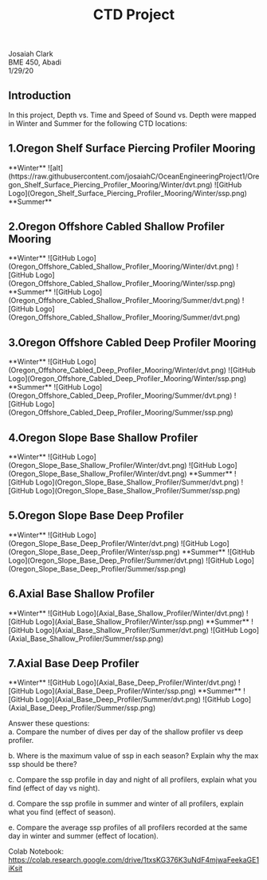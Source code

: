 # <div align=center>    CTD Project </div> <br>

Josaiah Clark<br>
BME 450, Abadi<br>
1/29/20<br>

## Introduction
In this project, Depth vs. Time and Speed of Sound vs. Depth were mapped in Winter and Summer for the following CTD locations:


<h2>1.Oregon Shelf Surface Piercing Profiler Mooring</h2>
**Winter**
![alt](https://raw.githubusercontent.com/josaiahC/OceanEngineeringProject1/Oregon_Shelf_Surface_Piercing_Profiler_Mooring/Winter/dvt.png)
![GitHub Logo](Oregon_Shelf_Surface_Piercing_Profiler_Mooring/Winter/ssp.png)
**Summer**

<h2>2.Oregon Offshore Cabled Shallow Profiler Mooring</h2>
**Winter**
![GitHub Logo](Oregon_Offshore_Cabled_Shallow_Profiler_Mooring/Winter/dvt.png)
![GitHub Logo](Oregon_Offshore_Cabled_Shallow_Profiler_Mooring/Winter/ssp.png)
**Summer**
![GitHub Logo](Oregon_Offshore_Cabled_Shallow_Profiler_Mooring/Summer/dvt.png)
![GitHub Logo](Oregon_Offshore_Cabled_Shallow_Profiler_Mooring/Summer/dvt.png)

<h2>3.Oregon Offshore Cabled Deep Profiler Mooring</h2>
**Winter**
![GitHub Logo](Oregon_Offshore_Cabled_Deep_Profiler_Mooring/Winter/dvt.png)
![GitHub Logo](Oregon_Offshore_Cabled_Deep_Profiler_Mooring/Winter/ssp.png)
**Summer**
![GitHub Logo](Oregon_Offshore_Cabled_Deep_Profiler_Mooring/Summer/dvt.png)
![GitHub Logo](Oregon_Offshore_Cabled_Deep_Profiler_Mooring/Summer/ssp.png)

<h2>4.Oregon Slope Base Shallow Profiler</h2>
**Winter**
![GitHub Logo](Oregon_Slope_Base_Shallow_Profiler/Winter/dvt.png)
![GitHub Logo](Oregon_Slope_Base_Shallow_Profiler/Winter/dvt.png)
**Summer**
![GitHub Logo](Oregon_Slope_Base_Shallow_Profiler/Summer/dvt.png)
![GitHub Logo](Oregon_Slope_Base_Shallow_Profiler/Summer/ssp.png)

<h2>5.Oregon Slope Base Deep Profiler</h2>
**Winter**
![GitHub Logo](Oregon_Slope_Base_Deep_Profiler/Winter/dvt.png)
![GitHub Logo](Oregon_Slope_Base_Deep_Profiler/Winter/ssp.png)
**Summer**
![GitHub Logo](Oregon_Slope_Base_Deep_Profiler/Summer/dvt.png)
![GitHub Logo](Oregon_Slope_Base_Deep_Profiler/Summer/ssp.png)

<h2>6.Axial Base Shallow Profiler</h2>
**Winter**
![GitHub Logo](Axial_Base_Shallow_Profiler/Winter/dvt.png)
![GitHub Logo](Axial_Base_Shallow_Profiler/Winter/ssp.png)
**Summer**
![GitHub Logo](Axial_Base_Shallow_Profiler/Summer/dvt.png)
![GitHub Logo](Axial_Base_Shallow_Profiler/Summer/ssp.png)

<h2>7.Axial Base Deep Profiler</h2>
**Winter**
![GitHub Logo](Axial_Base_Deep_Profiler/Winter/dvt.png)
![GitHub Logo](Axial_Base_Deep_Profiler/Winter/ssp.png)
**Summer**
![GitHub Logo](Axial_Base_Deep_Profiler/Summer/dvt.png)
![GitHub Logo](Axial_Base_Deep_Profiler/Summer/ssp.png)

Answer these questions:<br>
a. Compare the number of dives per day of the shallow profiler vs deep profiler.<br>


b. Where is the maximum value of ssp in each season? Explain why the max ssp should be there?<br>


c. Compare the ssp profile in day and night of all profilers, explain what you find (effect of day vs night).<br>


d. Compare the ssp profile in summer and winter of all profilers, explain what you find (effect of season).<br>


e. Compare the average ssp profiles of all profilers recorded at the same day in winter and summer (effect of location).<br>

Colab Notebook: https://colab.research.google.com/drive/1txsKG376K3uNdF4mjwaFeekaGE1iKsit
